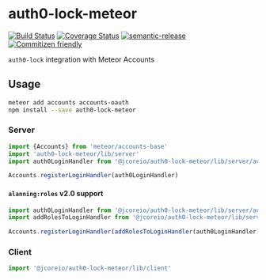 # auth0-lock-meteor

[![Build Status](https://travis-ci.org/jcoreio/auth0-lock-meteor.svg?branch=master)](https://travis-ci.org/jcoreio/auth0-lock-meteor)
[![Coverage Status](https://codecov.io/gh/jcoreio/auth0-lock-meteor/branch/master/graph/badge.svg)](https://codecov.io/gh/jcoreio/auth0-lock-meteor)
[![semantic-release](https://img.shields.io/badge/%20%20%F0%9F%93%A6%F0%9F%9A%80-semantic--release-e10079.svg)](https://github.com/semantic-release/semantic-release)
[![Commitizen friendly](https://img.shields.io/badge/commitizen-friendly-brightgreen.svg)](http://commitizen.github.io/cz-cli/)

`auth0-lock` integration with Meteor Accounts

## Usage

```sh
meteor add accounts accounts-oauth
npm install --save auth0-lock-meteor
```

### Server
```js
import {Accounts} from 'meteor/accounts-base'
import 'auth0-lock-meteor/lib/server'
import auth0LoginHandler from '@jcoreio/auth0-lock-meteor/lib/server/auth0LoginHandler'

Accounts.registerLoginHandler(auth0LoginHandler)
```

#### `alanning:roles` v2.0 support
```js
import auth0LoginHandler from '@jcoreio/auth0-lock-meteor/lib/server/auth0LoginHandler'
import addRolesToLoginHandler from '@jcoreio/auth0-lock-meteor/lib/server/addRolesToLoginHandler'

Accounts.registerLoginHandler(addRolesToLoginHandler(auth0LoginHandler))
```

### Client
```js
import '@jcoreio/auth0-lock-meteor/lib/client'
```

